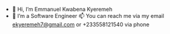 - 👋 Hi, I’m Emmanuel Kwabena Kyeremeh
- 👀 I’m a Software Engineer
📫 You can reach me via my email ekyeremeh7@gmail.com or +233558121540 via phone

<!---
ekyeremeh7/ekyeremeh7 is a ✨ special ✨ repository because its `README.md` (this file) appears on your GitHub profile.
You can click the Preview link to take a look at your changes.
--->

